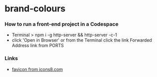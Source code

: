 # brand-colours

### How to run a front-end project in a Codespace

- Terminal > npm i -g http-server && http-server -c-1
- click 'Open in Browser' or from the Terminal click the link Forwarded Address link from PORTS

### Links

- [favicon from icons8.com](https://icons8.com)
